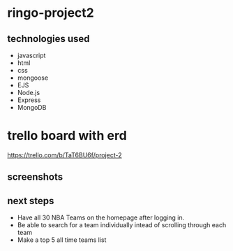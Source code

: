 # ringo-project2

## technologies used
- javascript
- html
- css
- mongoose
- EJS
- Node.js
- Express
- MongoDB


# trello board with erd
https://trello.com/b/TaT6BU6f/project-2

## screenshots


## next steps

- Have all 30 NBA Teams on the homepage after logging in.
- Be able to search for a team individually intead of scrolling through each team
- Make a top 5 all time teams list

